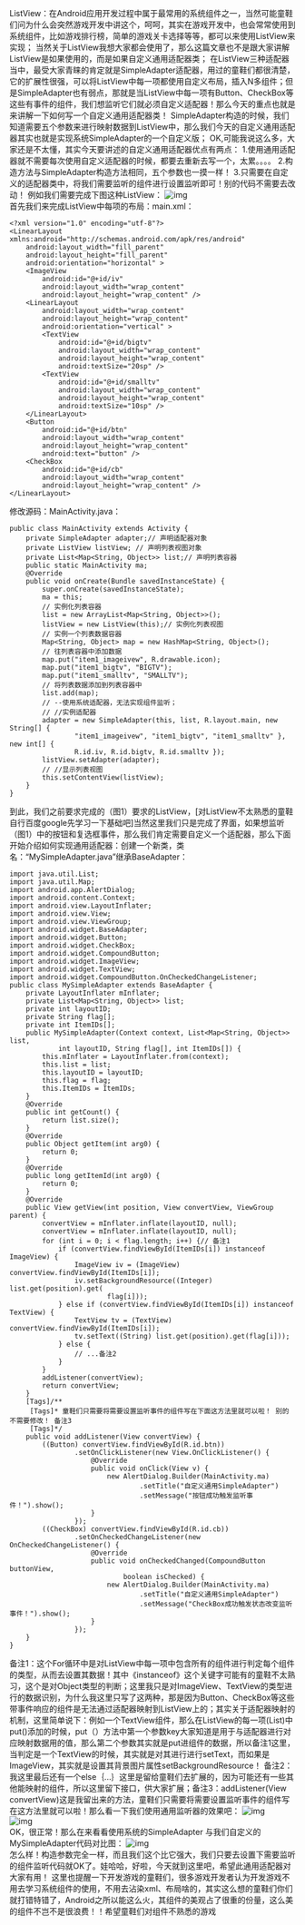 ListView：在Android应用开发过程中属于最常用的系统组件之一，当然可能童鞋们问为什么会突然游戏开发中讲这个，呵呵，其实在游戏开发中，也会常常使用到系统组件，比如游戏排行榜，简单的游戏关卡选择等等，都可以来使用ListView来实现；
当然关于ListView我想大家都会使用了，那么这篇文章也不是跟大家讲解ListView是如果使用的，而是如果自定义通用适配器类；
在ListView三种适配器当中，最受大家青睐的肯定就是SimpleAdapter适配器，用过的童鞋们都很清楚，它的扩展性很强，可以将ListView中每一项都使用自定义布局，插入N多组件；但是SimpleAdapter也有弱点，那就是当ListView中每一项有Button、CheckBox等这些有事件的组件，我们想监听它们就必须自定义适配器！那么今天的重点也就是来讲解一下如何写一个自定义通用适配器类！
SimpleAdapter构造的时候，我们知道需要五个参数来进行映射数据到ListView中，那么我们今天的自定义通用适配器其实也就是实现系统SimpleAdapter的一个自定义版；
OK,可能我说这么多，大家还是不太懂，其实今天要讲述的自定义通用适配器优点有两点：
1.使用通用适配器就不需要每次使用自定义适配器的时候，都要去重新去写一个，太累。。。。
2.构造方法与SimpleAdapter构造方法相同，五个参数也一摸一样！
3.只需要在自定义的适配器类中，将我们需要监听的组件进行设置监听即可！别的代码不需要去改动！
例如我们需要完成下图这种ListView：
![img](P)  
首先我们来完成ListView中每项的布局：main.xml：
```  
<?xml version="1.0" encoding="utf-8"?>
<LinearLayout xmlns:android="http://schemas.android.com/apk/res/android"
    android:layout_width="fill_parent"
    android:layout_height="fill_parent"
    android:orientation="horizontal" >
    <ImageView
        android:id="@+id/iv"
        android:layout_width="wrap_content"
        android:layout_height="wrap_content" />
    <LinearLayout
        android:layout_width="wrap_content"
        android:layout_height="wrap_content"
        android:orientation="vertical" >
        <TextView
            android:id="@+id/bigtv"
            android:layout_width="wrap_content"
            android:layout_height="wrap_content"
            android:textSize="20sp" />
        <TextView
            android:id="@+id/smalltv"
            android:layout_width="wrap_content"
            android:layout_height="wrap_content"
            android:textSize="10sp" />
    </LinearLayout>
    <Button
        android:id="@+id/btn"
        android:layout_width="wrap_content"
        android:layout_height="wrap_content"
        android:text="button" />
    <CheckBox
        android:id="@+id/cb"
        android:layout_width="wrap_content"
        android:layout_height="wrap_content" />
</LinearLayout>
```
修改源码：MainActivity.java：
```  
public class MainActivity extends Activity {
	private SimpleAdapter adapter;// 声明适配器对象
	private ListView listView; // 声明列表视图对象
	private List<Map<String, Object>> list;// 声明列表容器
	public static MainActivity ma;
	@Override
	public void onCreate(Bundle savedInstanceState) {
		super.onCreate(savedInstanceState);
		ma = this;
		// 实例化列表容器
		list = new ArrayList<Map<String, Object>>();
		listView = new ListView(this);// 实例化列表视图
		// 实例一个列表数据容器
		Map<String, Object> map = new HashMap<String, Object>();
		// 往列表容器中添加数据
		map.put("item1_imageivew", R.drawable.icon);
		map.put("item1_bigtv", "BIGTV");
		map.put("item1_smalltv", "SMALLTV");
		// 将列表数据添加到列表容器中
		list.add(map);
		// --使用系统适配器，无法实现组件监听；
		// //实例适配器
		adapter = new SimpleAdapter(this, list, R.layout.main, new String[] {
				"item1_imageivew", "item1_bigtv", "item1_smalltv" }, new int[] {
				R.id.iv, R.id.bigtv, R.id.smalltv });
		listView.setAdapter(adapter);
		// //显示列表视图
		this.setContentView(listView);
	}
}
```
到此，我们之前要求完成的（图1）要求的ListView，[对ListView不太熟悉的童鞋自行百度google先学习一下基础吧]当然这里我们只是完成了界面，如果想监听（图1）中的按钮和复选框事件，那么我们肯定需要自定义一个适配器，那么下面开始介绍如何实现通用适配器：创建一个新类，类名：“MySimpleAdapter.java”继承BaseAdapter：
```  
import java.util.List;
import java.util.Map;
import android.app.AlertDialog;
import android.content.Context;
import android.view.LayoutInflater;
import android.view.View;
import android.view.ViewGroup;
import android.widget.BaseAdapter;
import android.widget.Button;
import android.widget.CheckBox;
import android.widget.CompoundButton;
import android.widget.ImageView;
import android.widget.TextView;
import android.widget.CompoundButton.OnCheckedChangeListener;
public class MySimpleAdapter extends BaseAdapter {
	private LayoutInflater mInflater;
	private List<Map<String, Object>> list;
	private int layoutID;
	private String flag[];
	private int ItemIDs[];
	public MySimpleAdapter(Context context, List<Map<String, Object>> list,
			int layoutID, String flag[], int ItemIDs[]) {
		this.mInflater = LayoutInflater.from(context);
		this.list = list;
		this.layoutID = layoutID;
		this.flag = flag;
		this.ItemIDs = ItemIDs;
	}
	@Override
	public int getCount() {
		return list.size();
	}
	@Override
	public Object getItem(int arg0) {
		return 0;
	}
	@Override
	public long getItemId(int arg0) {
		return 0;
	}
	@Override
	public View getView(int position, View convertView, ViewGroup parent) {
		convertView = mInflater.inflate(layoutID, null);
		convertView = mInflater.inflate(layoutID, null);
		for (int i = 0; i < flag.length; i++) {// 备注1
			if (convertView.findViewById(ItemIDs[i]) instanceof ImageView) {
				ImageView iv = (ImageView) convertView.findViewById(ItemIDs[i]);
				iv.setBackgroundResource((Integer) list.get(position).get(
						flag[i]));
			} else if (convertView.findViewById(ItemIDs[i]) instanceof TextView) {
				TextView tv = (TextView) convertView.findViewById(ItemIDs[i]);
				tv.setText((String) list.get(position).get(flag[i]));
			} else {
				// ...备注2
			}
		}
		addListener(convertView);
		return convertView;
	}
	[Tags]/**
	 [Tags]* 童鞋们只需要将需要设置监听事件的组件写在下面这方法里就可以啦！ 别的不需要修改！ 备注3
	 [Tags]*/
	public void addListener(View convertView) {
		((Button) convertView.findViewById(R.id.btn))
				.setOnClickListener(new View.OnClickListener() {
					@Override
					public void onClick(View v) {
						new AlertDialog.Builder(MainActivity.ma)
								.setTitle("自定义通用SimpleAdapter")
								.setMessage("按钮成功触发监听事件！").show();
					}
				});
		((CheckBox) convertView.findViewById(R.id.cb))
				.setOnCheckedChangeListener(new OnCheckedChangeListener() {
					@Override
					public void onCheckedChanged(CompoundButton buttonView,
							boolean isChecked) {
						new AlertDialog.Builder(MainActivity.ma)
								.setTitle("自定义通用SimpleAdapter")
								.setMessage("CheckBox成功触发状态改变监听事件！").show();
					}
				});
	}
}
```
备注1：这个For循环中是对ListView中每一项中包含所有的组件进行判定每个组件的类型，从而去设置其数据！其中《instanceof》这个关键字可能有的童鞋不太熟习，这个是对Object类型的判断；这里我只是对ImageView、TextView的类型进行的数据识别，为什么我这里只写了这两种，那是因为Button、CheckBox等这些带事件响应的组件是无法通过适配器映射到ListView上的；其实关于适配器映射的机制，这里简单说下：例如一个TextView组件，那么在ListView的每一项(List)中put()添加的时候，put（）方法中第一个参数key大家知道是用于与适配器进行对应映射数据用的值，那么第二个参数其实就是put进组件的数据，所以备注1这里，当判定是一个TextView的时候，其实就是对其进行进行setText，而如果是ImageView，其实就是设置其背景图片属性setBackgroundResource！
备注2：我这里最后还有一个else｛...｝这里是留给童鞋们去扩展的，因为可能还有一些其他能映射的组件，所以这里留下接口，供大家扩展；备注3：addListener(View convertView)这是我留出来的方法，童鞋们只需要将需要设置监听事件的组件写在这方法里就可以啦！那么看一下我们使用通用监听器的效果吧：
![img](P)  
![img](P)  
OK，很正常！那么在来看看使用系统的SimpleAdapter 与我们自定义的MySimpleAdapter代码对比图：
![img](P)  
怎么样！构造参数完全一样，而且我们这个比它强大，我们只要去设置下需要监听的组件监听代码就OK了。娃哈哈，好啦，今天就到这里吧，希望此通用适配器对大家有用！
这里也提醒一下开发游戏的童鞋们，很多游戏开发者认为开发游戏不用去学习系统组件的使用，不用去沾染xml、布局啥的，其实这么想的童鞋们你们就打错特错了，Android之所以能这么火，其组件的美观占了很重的份量，这么美的组件不岂不是很浪费！！希望童鞋们对组件不熟悉的游戏
